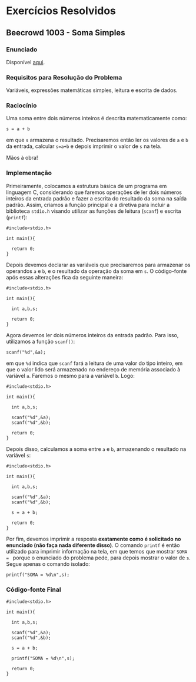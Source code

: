 # Exercícios Resolvidos

## Beecrowd 1003 - Soma Simples

### Enunciado

Disponível [aqui](https://judge.beecrowd.com/pt/problems/view/1003).

### Requisitos para Resolução do Problema

Variáveis, expressões matemáticas simples, leitura e escrita de dados.

### Raciocínio

Uma soma entre dois números inteiros é descrita matematicamente como:

```
s = a + b
```

em que ```s``` armazena o resultado. Precisaremos então ler os valores de ```a``` e ```b``` da entrada, calcular ```s=a+b``` e depois imprimir o valor de ```s``` na tela.

Mãos à obra!

### Implementação

Primeiramente, colocamos a estrutura básica de um programa em linguagem C, considerando que faremos operações de ler dois números inteiros da entrada padrão e fazer a escrita do resultado da soma na saída padrão. Assim, criamos a função principal e a diretiva para incluir a biblioteca ```stdio.h``` visando utilizar as funções de leitura (```scanf```) e escrita (```printf```):

```
#include<stdio.h>

int main(){

  return 0;
}
```

Depois devemos declarar as variáveis que precisaremos para armazenar os operandos ```a``` e ```b```, e o resultado da operação da soma em ```s```. O código-fonte após essas alterações fica da seguinte maneira:

```
#include<stdio.h>

int main(){

  int a,b,s;

  return 0;
}
```

Agora devemos ler dois números inteiros da entrada padrão. Para isso, utilizamos a função ```scanf()```:

```
scanf("%d",&a);
```

em que ```%d``` indica que ```scanf``` fará a leitura de uma valor do tipo inteiro, em que o valor lido será armazenado no endereço de memória associado à variável ```a```. Faremos o mesmo para a variável ```b```. Logo:

```
#include<stdio.h>

int main(){

  int a,b,s;

  scanf("%d",&a);
  scanf("%d",&b);

  return 0;
}
```

Depois disso, calculamos a soma entre ```a``` e  ```b```, armazenando o resultado na variável  ```s```:

```
#include<stdio.h>

int main(){

  int a,b,s;

  scanf("%d",&a);
  scanf("%d",&b);

  s = a + b;

  return 0;
}
```

Por fim, devemos imprimir a resposta **exatamente como é solicitado no enunciado (não faça nada diferente disso)**. O comando ```printf``` é então utilizado para imprimir informação na tela, em que temos que mostrar ```SOMA = ``` porque o enunciado do problema pede, para depois mostrar o valor de ```s```. Segue apenas o comando isolado:

```
printf("SOMA = %d\n",s);
```

### Código-fonte Final

```
#include<stdio.h>

int main(){

  int a,b,s;

  scanf("%d",&a);
  scanf("%d",&b);

  s = a + b;

  printf("SOMA = %d\n",s);

  return 0;
}
```
